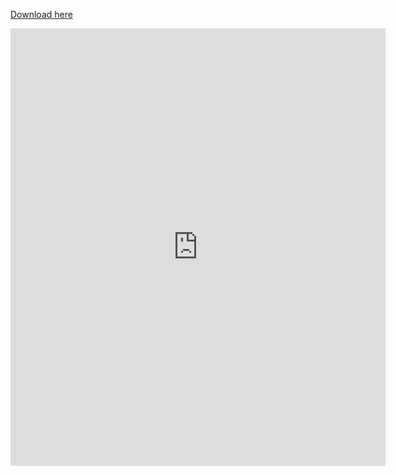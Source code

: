 [Download here](https://jnmarshan.github.io/docs/resume.pdf)

<embed src="https://jnmarshan.github.io/docs/resume_web.pdf" type="application/pdf" style="width: 600px; height: 700px" />
